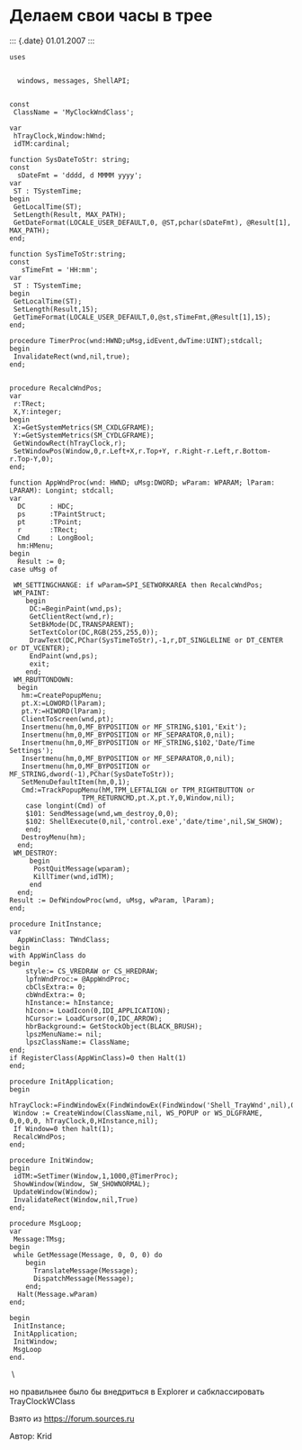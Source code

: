 Делаем свои часы в трее
=======================

::: {.date}
01.01.2007
:::

    uses

     
      windows, messages, ShellAPI;
     
     
    const
     ClassName = 'MyClockWndClass';
     
    var
     hTrayClock,Window:hWnd;
     idTM:cardinal;
     
    function SysDateToStr: string;
    const
      sDateFmt = 'dddd, d MMMM yyyy';
    var
     ST : TSystemTime;
    begin
     GetLocalTime(ST);
     SetLength(Result, MAX_PATH);
     GetDateFormat(LOCALE_USER_DEFAULT,0, @ST,pchar(sDateFmt), @Result[1], MAX_PATH);
    end;
     
    function SysTimeToStr:string;
    const
       sTimeFmt = 'HH:mm';
    var
     ST : TSystemTime;
    begin
     GetLocalTime(ST);
     SetLength(Result,15);
     GetTimeFormat(LOCALE_USER_DEFAULT,0,@st,sTimeFmt,@Result[1],15);
    end;
     
    procedure TimerProc(wnd:HWND;uMsg,idEvent,dwTime:UINT);stdcall;
    begin
     InvalidateRect(wnd,nil,true);
    end;
     
     
    procedure RecalcWndPos;
    var
     r:TRect;
     X,Y:integer;
    begin
     X:=GetSystemMetrics(SM_CXDLGFRAME);
     Y:=GetSystemMetrics(SM_CYDLGFRAME);
     GetWindowRect(hTrayClock,r);
     SetWindowPos(Window,0,r.Left+X,r.Top+Y, r.Right-r.Left,r.Bottom-r.Top-Y,0);
    end;
     
    function AppWndProc(wnd: HWND; uMsg:DWORD; wParam: WPARAM; lParam: LPARAM): Longint; stdcall;
    var
      DC      : HDC;
      ps      :TPaintStruct;
      pt      :TPoint;
      r       :TRect;
      Cmd     : LongBool;
      hm:HMenu;
    begin
      Result := 0;
    case uMsg of
     
     WM_SETTINGCHANGE: if wParam=SPI_SETWORKAREA then RecalcWndPos;
     WM_PAINT:
        begin
         DC:=BeginPaint(wnd,ps);
         GetClientRect(wnd,r);
         SetBkMode(DC,TRANSPARENT);
         SetTextColor(DC,RGB(255,255,0));
         DrawText(DC,PChar(SysTimeToStr),-1,r,DT_SINGLELINE or DT_CENTER or DT_VCENTER);
         EndPaint(wnd,ps);
         exit;
        end;
     WM_RBUTTONDOWN:
      begin
       hm:=CreatePopupMenu;
       pt.X:=LOWORD(lParam);
       pt.Y:=HIWORD(lParam);
       ClientToScreen(wnd,pt);
       Insertmenu(hm,0,MF_BYPOSITION or MF_STRING,$101,'Exit');
       Insertmenu(hm,0,MF_BYPOSITION or MF_SEPARATOR,0,nil);
       Insertmenu(hm,0,MF_BYPOSITION or MF_STRING,$102,'Date/Time Settings');
       Insertmenu(hm,0,MF_BYPOSITION or MF_SEPARATOR,0,nil);
       Insertmenu(hm,0,MF_BYPOSITION or MF_STRING,dword(-1),PChar(SysDateToStr));
       SetMenuDefaultItem(hm,0,1);
       Cmd:=TrackPopupMenu(hM,TPM_LEFTALIGN or TPM_RIGHTBUTTON or
                      TPM_RETURNCMD,pt.X,pt.Y,0,Window,nil);
        case longint(Cmd) of
        $101: SendMessage(wnd,wm_destroy,0,0);
        $102: ShellExecute(0,nil,'control.exe','date/time',nil,SW_SHOW);
        end;
       DestroyMenu(hm);
      end;
     WM_DESTROY:
         begin
          PostQuitMessage(wparam);
          KillTimer(wnd,idTM);
         end
      end;
    Result := DefWindowProc(wnd, uMsg, wParam, lParam);
    end;
     
    procedure InitInstance;
    var
      AppWinClass: TWndClass;
    begin
    with AppWinClass do
    begin
        style:= CS_VREDRAW or CS_HREDRAW;
        lpfnWndProc:= @AppWndProc;
        cbClsExtra:= 0;
        cbWndExtra:= 0;
        hInstance:= hInstance;
        hIcon:= LoadIcon(0,IDI_APPLICATION);
        hCursor:= LoadCursor(0,IDC_ARROW);
        hbrBackground:= GetStockObject(BLACK_BRUSH);
        lpszMenuName:= nil;
        lpszClassName:= ClassName;
    end;
    if RegisterClass(AppWinClass)=0 then Halt(1)
    end;
     
    procedure InitApplication;
    begin
     hTrayClock:=FindWindowEx(FindWindowEx(FindWindow('Shell_TrayWnd',nil),0,'TrayNotifyWnd',nil),0,'TrayClockWClass',nil);
     Window := CreateWindow(ClassName,nil, WS_POPUP or WS_DLGFRAME, 0,0,0,0, hTrayClock,0,HInstance,nil);
     If Window=0 then halt(1);
     RecalcWndPos;
    end;
     
    procedure InitWindow;
    begin
     idTM:=SetTimer(Window,1,1000,@TimerProc);
     ShowWindow(Window, SW_SHOWNORMAL);
     UpdateWindow(Window);
     InvalidateRect(Window,nil,True)
    end;
     
    procedure MsgLoop;
    var
     Message:TMsg;
    begin
     while GetMessage(Message, 0, 0, 0) do
        begin
          TranslateMessage(Message);
          DispatchMessage(Message);
        end;
      Halt(Message.wParam)
    end;
     
    begin
     InitInstance;
     InitApplication;
     InitWindow;
     MsgLoop
    end.

 \

но правильнее было бы внедриться в Explorer и сабклассировать
TrayClockWClass

Взято из <https://forum.sources.ru>

Автор: Krid

